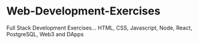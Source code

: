 # Web-Development-Exercises

Full Stack Development Exercises... HTML, CSS, Javascript, Node, React, PostgreSQL, Web3 and DApps
